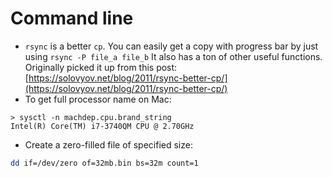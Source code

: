 # Command line

* `rsync` is a better `cp`. You can easily get a copy with progress bar by just using `rsync -P file_a file_b` It also has a ton of other useful functions. Originally picked it up from this post: [https://solovyov.net/blog/2011/rsync-better-cp/](https://solovyov.net/blog/2011/rsync-better-cp/)
* To get full processor name on Mac:

```text
> sysctl -n machdep.cpu.brand_string
Intel(R) Core(TM) i7-3740QM CPU @ 2.70GHz
```

* Create a zero-filled file of specified size:

```bash
dd if=/dev/zero of=32mb.bin bs=32m count=1
```







